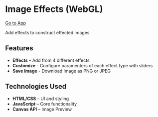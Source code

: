 # Image Effects (WebGL)

[Go to App](https://max.x10.mx/image/effects)

Add effects to construct effected images

## Features
- **Effects** – Add from 4 different effects
- **Customize** - Configure paramenters of each effect type with sliders
- **Save Image** - Download Image as PNG or JPEG

## Technologies Used
- **HTML/CSS** – UI and styling
- **JavaScript** – Core functionality
- **Canvas API** – Image Preview
